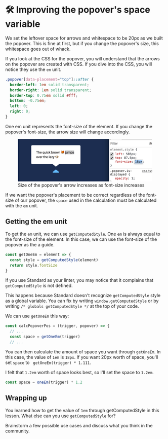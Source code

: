 # 🛠️ Improving the popover's space variable

We set the leftover space for arrows and whitespace to be 20px as we built the popover. This is fine at first, but if you change the popover's size, this whitespace goes out of whack.

If you look at the CSS for the popover, you will understand that the arrows on the popover are created with CSS. If you dive into the CSS, you will notice they use the `em` unit.

```css
.popover[data-placement="top"]::after {
  border-left: 1em solid transparent;
  border-right: 1em solid transparent;
  border-top: 0.75em solid #fff;
  bottom: -0.75em;
  left: 0;
  right: 0;
}
```

One em unit represents the font-size of the element. If you change the popover's font-size, the arrow size will change accordingly.

<figure>
  <img src="../../images/components/popover/space/change-font-size.gif" alt="Size of the popover's arrow increases as font-size increases">
  <figcaption>Size of the popover's arrow increases as font-size increases</figcaption>
</figure>

If we want the popover's placement to be correct regardless of the font-size of our popover, the `space` used in the calculation must be calculated with the `em` unit.

## Getting the em unit

To get the `em` unit, we can use `getComputedStyle`. One `em` is always equal to the font-size of the element. In this case, we can use the font-size of the popover as the a guide.

```js
const getOneEm = element => {
  const style = getComputedStyle(element)
  return style.fontSize
}
```

If you use Standard as your linter, you may notice that it complains that `getComputedStyle` is not defined.

This happens because Standard doesn't recognize `getComputedStyle` style as a global variable. You can fix by writing `window.getComputedStyle` or by writing `/* globals getComputedStyle */` at the top of your code.

We can use `getOneEm` this way:

```js
const calcPopoverPos = (trigger, popover) => {
  // ...
  const space = getOneEm(trigger)
  // ...
```

You can then calculate the amount of space you want through `getOneEm`. In this case, the value of `1em` is `18px`. If you want 20px worth of space, you'll set `space` to ` getOneEm(trigger) * 1.111`.

I felt that `1.2em` worth of space looks best, so I'll set the space to `1.2em`.

```js
const space = oneEm(trigger) * 1.2
```

## Wrapping up

You learned how to get the value of `1em` through getComputedStyle in this lesson. What else can you use `getComputedStyle` for?

Brainstorm a few possible use cases and discuss what you think in the community.
